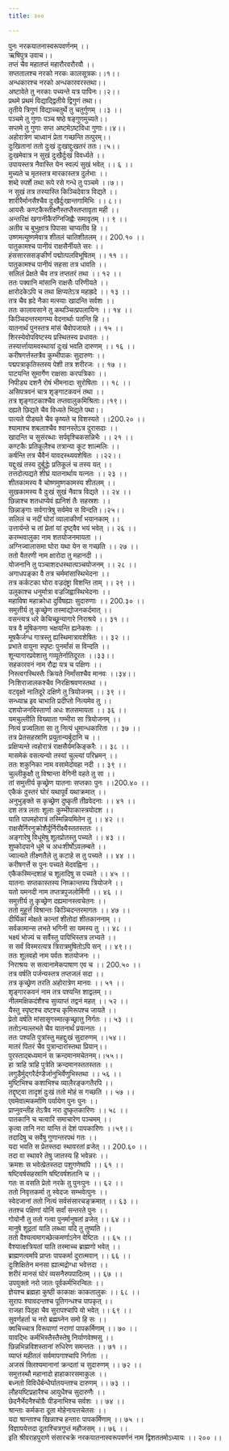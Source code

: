 ```yaml
---
title: २००

---
```

पुनः नरकयातनास्वरूपवर्णनम् ।।  
ऋषिपुत्र उवाच।।  
तप्तं चैव महातप्तं महारौरवरौरवौ ।।  
सप्ततालश्च नरको नरकः कालसूत्रकः।।१।।  
अन्धकारश्च नरको अन्धकारवरस्तथा।।  
अष्टावेते तु नरकाः पच्यन्ते यत्र पापिनः।।२।।  
प्रथमे प्रथमं विद्याद्द्वितीये द्विगुणं तथा।।  
तृतीये त्रिगुणं विद्याच्चतुर्थे तु चतुर्गुणम् ।।३ ।।  
पञ्चमे तु गुणाः पञ्च षष्ठे षङ्गुणमुच्यते।।  
सप्तमे तु गुणाः सप्त अष्टमेऽष्टविधा गुणाः।।४।।  
अहोरात्रेण चाध्वानं प्रेता गच्छन्ति तत्पुरम्।।  
दुःखितानां ततो दुःखं दुःखाद्दुःखतरं ततः।।५।।  
दुःखमेवात्र न सुखं दुःखैर्दुःखं विवर्ध्यते ।।  
उपायस्तत्र नैवास्ति येन स्वल्पं सुखं भवेत् ।। ६ ।।  
मुच्यते च मृतस्तत्र मारकास्तत्र दुर्लभाः ।।  
शब्दे स्पर्शे तथा रूपे रसे गन्धे तु पञ्चमे ।।७।।  
न सुखं तत्र तस्यास्ति किञ्चिदेवात्र विद्यते ।।  
शारीरैर्मानसैश्चैव दुःखैर्दुःखान्तगामिभिः ।। ८।।  
आयसैः कण्टकैस्तीक्ष्णैस्तप्तैस्तप्तावृता मही ।।  
अन्तरिक्षं खगानीकैरग्निजिह्वैः समावृतम् ।। ९ ।।  
अतीव च बुभुक्षात्र पिपासा चाप्यतीव हि ।।  
उष्णमत्युष्णमेवात्र शीतलं चातिशीतलम् ।। 200.१० ।।  
पातुकामश्च पानीयं राक्षसैर्नीयते सरः ।।  
हंससारससङ्कीर्णं पद्मोत्पलविभूषितम् ।। ११ ।।  
पातुकामश्च पानीयं सहसा तत्र धावति ।।  
सलिलं प्रेक्षते चैव तत्र तप्ततरं तथा ।। १२ ।।  
ततः पक्वानि मांसानि राक्षसैः परिणीयते ।।  
क्षारोदकेऽपि च तथा क्षिप्यतेऽत्र महाह्रदे ।। १३ ।।  
तत्र चैव ह्रदे नैका मत्स्याः खादन्ति सर्वशः ।।  
ततः कालावसाने तु कथञ्चित्प्रपलायिनः ।। १४ ।।  
किञ्चिदन्तरमागम्य वेदनार्थाः पतन्ति हि ।।  
यातनार्थं पुनस्तत्र मांसं चैवोपजायते ।। १५ ।।  
शिरस्येवोपविष्टस्य प्रस्थितस्य प्रधावतः ।।  
तस्यार्त्तायामवस्थायां दुःखं भवति दारुणम् ।। १६ ।।  
करीषगर्त्तस्तत्रैव कुम्भीपाकः सुदारुणः ।।  
पद्मपत्राकृतिस्तस्य पेशी तत्र शरीरजः ।। १७ ।।  
पाटयन्ति सुमार्गेण राक्षसाः करपत्रिकाः ।।  
निपीड्य दशनै रोषं भीमनादाः सुरोषिताः ।। १८ ।।  
असिपत्रवनं चात्र शृङ्गाटकवनं तथा ।।  
तत्र शृङ्गाटकाश्चैव तप्तवालुकमिश्रिताः।।१९।।  
दह्यते छिद्यते चैव विध्यते भिद्यते पथा।।  
पात्यते पीड्यते चैव कृष्यते च विशस्यते ।।200.२० ।।  
श्यामाश्च शबलाश्चैव श्वानस्तेऽत्र दुरासदाः ।।  
खादन्ति च सुसंरब्धाः सर्पवृश्चिकसन्निभैः ।। २१ ।।  
कण्टकैः प्रतिकूलैश्च तत्रान्या कूट शाल्मलिः ।।  
कर्षन्ति तत्र चैवैनं यावदस्थ्यवशेषितः ।।२२।।  
यद्दुःखं तस्य दुर्बुद्धेः प्रतिकूलं च तस्य यत् ।।  
तत्तदोत्पद्यते शीघ्रं यातनार्थाय यत्नतः ।। २३ ।।  
शीतकामस्य वै चोष्णमुष्णकामस्य शीतलम् ।।  
सुखकामस्य वै दुःखं सुखं नैवात्र विद्यते ।। २४ ।।  
छिन्नाश्च शतधाप्येवं ह्यनिशं तैः सहस्रशः ।।  
छिन्नाङ्गाः सर्वगात्रेषु सर्वमेव स विन्दति।।२५।।  
सलिलं च नदीं घोरां व्यालाकीर्णां भयानकाम् ।।  
उत्तार्यन्ते च तां प्रेतां यां दृष्ट्वैव भयं भवेत् ।। २६ ।।  
करम्भवालुका नाम शतयोजनमायता ।।  
अग्निज्वालासमा घोरा यथा येन स गच्छति ।। २७ ।।  
ततो वैतरणी नाम क्षारोदा तु महानदी ।।  
योजनानि तु पञ्चाशदधस्थात्पञ्चयोजनम् ।। २८ ।।  
अगाधपङ्का वै तत्र चर्ममांसास्थिभेदना ।।  
तत्र कर्कटका घोरा वज्रदंष्ट्रा विशन्ति ताम् ।। २९ ।।  
उलूकाश्च धनुर्मात्रा वज्रजिह्वास्थिभेदनाः ।।  
महाविषा महाक्रोधा दुर्विषह्याः सुदारुणाः ।। 200.३० ।।  
समुत्तीर्य तु कृच्छ्रेण तस्माद्योजनकर्दमात् ।।  
वसन्त्यत्र धरे केचिच्छून्यागारे निराश्रये ।। ३१ ।।  
यत्र वै मूषिकगणा भक्षयन्ति ह्यनेकशः ।।  
मूषकैर्जग्ध गात्रस्तु ह्यस्थिमात्रावशेषितः ।। ३२ ।।  
प्रभाते वायुना स्पृष्टः पुनर्मांसं स विन्दति ।।  
शून्यागारप्रवेशात्तु गव्यूतेर्नातिदूरतः ।।३३।।  
सहकारवनं नाम रौद्रा यत्र च पक्षिणः ।।  
निस्त्वगस्थिस्तैः क्रियते निर्मांसश्चैव मानवः ।।३४।।  
निःशिराजालकश्चैव निरक्षिश्रवणस्तथा ।।  
वटवृक्षो नातिदूरे दक्षिणे तु त्रियोजनम् ।। ३९ ।।  
सन्ध्याभ्र इव चाभाति प्रदीप्तो नित्यमेव तु ।।  
दशयोजनविस्तार्णा अधः शतसमायता ।। ३६ ।।  
यमचुल्लीति विख्याता गम्भीरा सा त्रियोजनम् ।।  
नित्यं प्रज्वलिता सा तु नित्यं धूमान्धकारिता ।। ३७ ।।  
तत्र प्रेतसहस्राणि प्रयुतान्यर्बुदानि च ।।  
प्रक्षिप्यन्ते त्वहोरात्रं राक्षसैर्यमकिङ्करैः ।। ३८ ।।  
मासमेकं वसत्यन्यो तस्यां चुल्ल्यां परिभ्रमन् ।।  
ततः शकुनिका नाम वसामेदोवहा नदी ।। ३९ ।।  
चुल्लीकुक्षौ तु विश्रान्ता वेगिनी वहते तु सा ।।  
तां समुत्तीर्य कृच्छ्रेण यातनाः सप्तकाः पुनः ।।200.४० ।।  
एकैकं दुस्तरं घोरं यथापूर्वं यथाक्रमात् ।।  
अनुभुङ्क्ते स कृच्छ्रेण दुष्कृती तीव्रवेदनाः ।। ४१ ।।  
दश तत्र लताः शूलाः कुम्भीपाकास्त्रयोदश ।।  
याति पापमहोरात्रं तस्मिन्नियमितेन तु ।। ४२ ।।  
राक्षसैर्निरनुक्रोशैर्दुर्निरीक्ष्यैस्ततस्ततः ।।  
अङ्गारेषु विधूमेषु शूलप्रोतस्तु पच्यते ।। ४३ ।।  
शुष्कोदपाने धूमे च अधःशीर्षोऽवलम्बते ।।  
ज्वाल्यते तीक्ष्णतैले तु कटाहे स तु पच्यते ।। ४४ ।।  
करीषगर्त्ते स पुनः पच्यते मेदवह्निना ।।  
एकैकस्मिन्दशाहं च शूलादिषु स पच्यते ।। ४५ ।।  
यातनाः सप्तकास्तस्य निष्क्रान्तस्य त्रियोजने ।।  
यतो यमनदी नाम तप्तत्रपुजलोर्मिणी ।। ४६ ।।  
समुत्तीर्य तु कृच्छ्रेण दह्यमानस्त्वचेतनः ।।  
ततो मुहूर्त्तं विश्रान्तः किञ्चिदन्तरमागतः ।। ४७ ।।  
दीर्घिकां मोक्षते कान्तां शीतोदां शीतकाननाम् ।।  
सर्वकामान्स लभते भगिनी सा यमस्य तु ।। ४८ ।।  
भक्ष्यं भोज्यं च सर्वैस्तु पापिभिस्तत्र लभ्यते ।।  
स सर्वं विस्मरत्यत्र त्रिरात्रमुषितोऽपि सन् ।। ४९।।  
ततः शूलवहो नाम पर्वतः शतयोजनः ।।  
निराश्रयः स सत्वानामेकपाषाण एव च ।। 200.५० ।।  
तत्र वर्षति पर्जन्यस्तत्र तप्तजलं सदा ।।  
तत्र कृच्छ्रेण तरति अहोरात्रेण मानवः ।। ५१ ।।  
शृङ्गारकवनं नाम तत्र पश्यन्ति शाद्वलम् ।।  
नीलमक्षिकदंशैश्च सुव्याप्तं तद्वनं महत् ।। ५२ ।।  
यैस्तु स्पृष्टश्च दष्टश्च कृमिरूपश्च जायते ।।  
प्रेतो वर्षति मांसासृगस्मात्कृच्छ्रात्तु निर्गतः ।। ५३ ।।  
ततोऽन्यल्लभते चैव यातनार्थं प्रयत्नतः ।।  
ततः पश्यति पुत्रांस्तु महद्दुःखं सुदारुणम् ।।५४।।  
मातरं पितरं चैव पुत्रान्दारांस्तथा प्रियान्।।  
पुरस्ताद्बध्यमानं स क्रन्दमानमचेतनम्।।५५।।  
हा त्राहि त्राहि पुत्रेति क्रन्दमानस्ततस्ततः ।।  
लगुडैर्मुद्गरैर्दण्डैर्जानुभिर्वेणुभिस्तथा ।। ५६ ।।  
मुष्टिभिश्च कशाभिश्च व्यालैरङ्कगतैरपि ।।  
तद्दृष्ट्वा तादृशं दुःखं ततो मोहं स गच्छति ।। ५७ ।।  
एवमेवात्मकर्माणि पर्यायेण पुनः पुनः ।।  
प्राप्नुवन्तीह तेऽत्रैव नरा दुष्कृतकारिणः ।। ५८ ।।  
पातकानि च चत्वारि समाचारेण पञ्चमम् ।।  
कृत्वा तानि नरा यान्ति तं देशं पापकारिणः ।।५९।।  
तदादिषु च सर्वेषु गुणान्तरपथं गतः ।।  
यदा भवति स प्रेतस्तदा स्थावरतां व्रजेत् ।। 200.६० ।।  
तदा वा स्थावरे तेषु जातस्य हि भवेन्नरः ।।  
क्रमशः स भवेत्प्रेतस्तदा पशुगणेष्वपि ।। ६१ ।।  
षष्टिवर्षसहस्राणि षष्टिवर्षशतानि च ।।  
गतः स वसति प्रेतो नरके तु पुनःपुनः ।। ६२ ।।  
ततो निवृत्तकर्मा तु स्वेदजः सम्भवेत्पुनः ।।  
स्वेदजानां ततो नित्यं सर्वसंसारचङ्क्रमात् ।। ६३ ।।  
ततश्च पक्षिणां योनिं सर्वां सन्तरते पुनः ।।  
गोयोनौ तु ततो गत्वा पुनर्मानुषतां व्रजेत् ।। ६४ ।।  
मानुषे शूद्रतां याति लब्ध्वा यदि तु तुष्यति ।।  
ततो वैश्यत्वमागच्छेत्कमर्णाऽनेन वेष्टितः ।। ६५ ।।  
वैश्यात्क्षत्रियतां याति तस्माच्च ब्राह्मणो भवेत् ।।  
ब्राह्मणत्वमपि प्राप्तः पापकर्मा दुरात्मवान् ।। ६६ ।।  
दुःशिक्षितेन मनसा ह्यात्मद्रोग्धा भवेत्तदा ।।  
शरीरं मानसं घोरं व्यसनैरुपपादितम् ।। ६७ ।।  
उपयुक्तो नरो जातः पूर्वकर्मभिरन्वितः ।।  
ज्ञेयश्च ब्रह्महा कुष्ठी काकाक्षः काकतालुकः ।। ६८ ।।  
सुरापः श्यावदन्तश्च पूतिगन्धश्च पापकृत् ।।  
राजहा पितृहा चैव सुरापश्चापि यो भवेत् ।। ६९ ।।  
सुवर्णहर्ता च नरो ब्रह्मघ्नेन समो हि सः ।।  
क्वचिच्चात्र विरूपाणां नराणां पापकर्मिणाम् ।। ७० ।।  
यावद्भिः कर्मभिस्तैस्तैस्तेषु निर्याणवेश्मसु ।।  
छिन्नभिन्नविशस्तानां रुधिरेण समन्ततः ।। ७१ ।।  
व्याप्तं महीतलं सर्वमापगाश्चापि निर्गताः ।।  
अजस्रं क्लिश्यमानानां क्रन्दतां च सुदारुणम् ।। ७२ ।।  
समुत्तस्थौ महानादो हाहाकारसमाकुलः ।।  
बध्नतो विविधैर्बन्धैर्घातयन्तश्च दारुणम् ।। ७३ ।।  
लौहयष्टिप्रहारैश्च आयुधैश्च सुदारुणैः ।।  
छेदनैर्भेदनैश्चोग्रैः पीडनाभिश्च सर्वशः ।। ७४ ।।  
श्रान्ताः कर्मकरा दूता मोहेनायत्तचेतसः ।।  
यदा श्रान्ताश्च खिन्नाश्च हन्तारः पापकर्मिणाम् ।। ७५ ।।  
विज्ञापयेत्तदा दूताश्चित्रगुप्तं महौजसम् ।। ७६ ।।  
इति श्रीवराहपुराणे संसारचक्रे नरकयातनास्वरूपवर्णनं नाम द्विशततमोऽध्यायः ।। २०० ।।